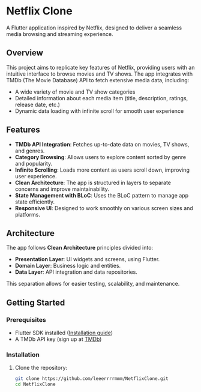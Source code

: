 # Netflix Clone

A Flutter application inspired by Netflix, designed to deliver a seamless media browsing and streaming experience.

## Overview

This project aims to replicate key features of Netflix, providing users with an intuitive interface to browse movies and TV shows. The app integrates with TMDb (The Movie Database) API to fetch extensive media data, including:

- A wide variety of movie and TV show categories
- Detailed information about each media item (title, description, ratings, release date, etc.)
- Dynamic data loading with infinite scroll for smooth user experience

## Features

- **TMDb API Integration**: Fetches up-to-date data on movies, TV shows, and genres.
- **Category Browsing**: Allows users to explore content sorted by genre and popularity.
- **Infinite Scrolling**: Loads more content as users scroll down, improving user experience.
- **Clean Architecture**: The app is structured in layers to separate concerns and improve maintainability.
- **State Management with BLoC**: Uses the BLoC pattern to manage app state efficiently.
- **Responsive UI**: Designed to work smoothly on various screen sizes and platforms.

## Architecture

The app follows **Clean Architecture** principles divided into:

- **Presentation Layer**: UI widgets and screens, using Flutter.
- **Domain Layer**: Business logic and entities.
- **Data Layer**: API integration and data repositories.

This separation allows for easier testing, scalability, and maintenance.

## Getting Started

### Prerequisites

- Flutter SDK installed ([Installation guide](https://flutter.dev/docs/get-started/install))
- A TMDb API key (sign up at [TMDb](https://www.themoviedb.org/documentation/api))

### Installation

1. Clone the repository:

   ```bash
   git clone https://github.com/leeerrrrmmm/NetflixClone.git
   cd NetflixClone
